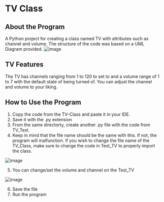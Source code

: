 # TV Class

## About the Program
A Python project for creating a class named TV with attributes such as channel and volume. The structure of the code was based on a UML Diagram provided.
![image](https://github.com/Tokitough/TV-Class/assets/130126464/5b3d15d4-bd09-4b70-be63-1b59f5a90d46)

## TV Features
The TV has channels ranging from 1 to 120 to set to and a volume range of 1 to 7 with the default state of being turned of. You can adjust the channel and volume to your liking.

## How to Use the Program
1. Copy the code from the TV-Class and paste it in your IDE.
2. Save it with the .py extension
3. From the same directorty, create another .py file with the code from TV_Test. 
4. Keep in mind that the file name should be the same with this. If not, the program will malfunction. If you wish to change the file name of the TV_Class, make sure to change the code in Test_TV to properly import the class.

![image](https://github.com/Tokitough/TV-Class/assets/130126464/94ae63f6-8350-4c18-b9fe-4d675d2a0871)

5. You can change/set the volume and channel on the Test_TV

![image](https://github.com/Tokitough/TV-Class/assets/130126464/78b49dc4-60c8-49c0-8db6-901ac7fab76d)

6. Save the file
7. Run the program
